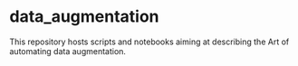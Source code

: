 # data_augmentation
This repository hosts scripts and notebooks aiming at describing the Art of automating data augmentation.
